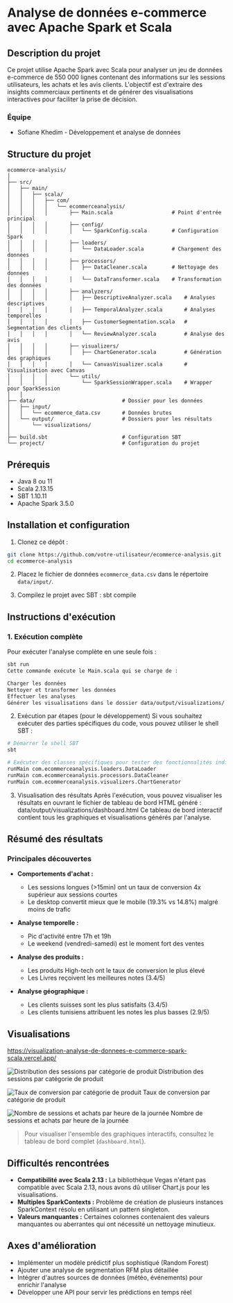 # Analyse de données e-commerce avec Apache Spark et Scala

## Description du projet

Ce projet utilise Apache Spark avec Scala pour analyser un jeu de données e-commerce de 550 000 lignes contenant des informations sur les sessions utilisateurs, les achats et les avis clients. L'objectif est d'extraire des insights commerciaux pertinents et de générer des visualisations interactives pour faciliter la prise de décision.

### Équipe

* Sofiane Khedim - Développement et analyse de données

## Structure du projet

```plaintext
ecommerce-analysis/
│
├── src/
│   ├── main/
│   │   ├── scala/
│   │   │   ├── com/
│   │   │   │   └── ecommerceanalysis/
│   │   │   │       ├── Main.scala                   # Point d'entrée principal
│   │   │   │       ├── config/
│   │   │   │       │   └── SparkConfig.scala        # Configuration Spark
│   │   │   │       ├── loaders/
│   │   │   │       │   └── DataLoader.scala         # Chargement des données
│   │   │   │       ├── processors/
│   │   │   │       │   ├── DataCleaner.scala        # Nettoyage des données
│   │   │   │       │   └── DataTransformer.scala    # Transformation des données
│   │   │   │       ├── analyzers/
│   │   │   │       │   ├── DescriptiveAnalyzer.scala    # Analyses descriptives
│   │   │   │       │   ├── TemporalAnalyzer.scala       # Analyses temporelles
│   │   │   │       │   ├── CustomerSegmentation.scala   # Segmentation des clients
│   │   │   │       │   └── ReviewAnalyzer.scala         # Analyse des avis
│   │   │   │       ├── visualizers/
│   │   │   │       │   ├── ChartGenerator.scala         # Génération des graphiques
│   │   │   │       │   └── CanvasVisualizer.scala       # Visualisation avec Canvas
│   │   │   │       └── utils/
│   │   │   │           └── SparkSessionWrapper.scala    # Wrapper pour SparkSession
│   │
├── data/                            # Dossier pour les données
│   ├── input/
│   │   └── ecommerce_data.csv       # Données brutes
│   └── output/                      # Dossiers pour les résultats
│       └── visualizations/
│
├── build.sbt                        # Configuration SBT
└── project/                         # Configuration du projet
```

## Prérequis

* Java 8 ou 11
* Scala 2.13.15
* SBT 1.10.11
* Apache Spark 3.5.0

## Installation et configuration

1. Clonez ce dépôt :

```bash
git clone https://github.com/votre-utilisateur/ecommerce-analysis.git
cd ecommerce-analysis
```

2. Placez le fichier de données `ecommerce_data.csv` dans le répertoire `data/input/`.

3. Compilez le projet avec SBT :
   sbt compile

## Instructions d'exécution

### 1. Exécution complète

Pour exécuter l'analyse complète en une seule fois :

```bash
sbt run
Cette commande exécute le Main.scala qui se charge de :

Charger les données
Nettoyer et transformer les données
Effectuer les analyses
Générer les visualisations dans le dossier data/output/visualizations/
```

2. Exécution par étapes (pour le développement)
   Si vous souhaitez exécuter des parties spécifiques du code, vous pouvez utiliser le shell SBT :

```bash
# Démarrer le shell SBT
sbt

# Exécuter des classes spécifiques pour tester des fonctionnalités individuelles
runMain com.ecommerceanalysis.loaders.DataLoader
runMain com.ecommerceanalysis.processors.DataCleaner
runMain com.ecommerceanalysis.visualizers.ChartGenerator
```

3. Visualisation des résultats
   Après l'exécution, vous pouvez visualiser les résultats en ouvrant le fichier de tableau de bord HTML généré :
   data/output/visualizations/dashboard.html
   Ce tableau de bord interactif contient tous les graphiques et visualisations générés par l'analyse.

## Résumé des résultats

### Principales découvertes

* **Comportements d'achat :**

  * Les sessions longues (>15min) ont un taux de conversion 4x supérieur aux sessions courtes
  * Le desktop convertit mieux que le mobile (19.3% vs 14.8%) malgré moins de trafic

* **Analyse temporelle :**

  * Pic d'activité entre 17h et 19h
  * Le weekend (vendredi-samedi) est le moment fort des ventes

* **Analyse des produits :**

  * Les produits High-tech ont le taux de conversion le plus élevé
  * Les Livres reçoivent les meilleures notes (3.4/5)

* **Analyse géographique :**

  * Les clients suisses sont les plus satisfaits (3.4/5)
  * Les clients tunisiens attribuent les notes les plus basses (2.9/5)

## Visualisations

https://visualization-analyse-de-donnees-e-commerce-spark-scala.vercel.app/

![Distribution des sessions par catégorie de produit](/data/output/visualizations/png/Distribution_sessions_categorie.png "")
Distribution des sessions par catégorie de produit

![Taux de conversion par catégorie de produit](/data/output/visualizations/png/Taux_conversion_categorie.png "")
Taux de conversion par catégorie de produit


![Nombre de sessions et achats par heure de la journée](/data/output/visualizations/png/Nombre_sessions_achats_heure.png "")
Nombre de sessions et achats par heure de la journée

> Pour visualiser l'ensemble des graphiques interactifs, consultez le tableau de bord complet (`dashboard.html`). 


## Difficultés rencontrées

* **Compatibilité avec Scala 2.13 :** La bibliothèque Vegas n'étant pas compatible avec Scala 2.13, nous avons dû utiliser Chart.js pour les visualisations.
* **Multiples SparkContexts :** Problème de création de plusieurs instances SparkContext résolu en utilisant un pattern singleton.
* **Valeurs manquantes :** Certaines colonnes contenaient des valeurs manquantes ou aberrantes qui ont nécessité un nettoyage minutieux.

## Axes d'amélioration

* Implémenter un modèle prédictif plus sophistiqué (Random Forest)
* Ajouter une analyse de segmentation RFM plus détaillée
* Intégrer d'autres sources de données (météo, événements) pour enrichir l'analyse
* Développer une API pour servir les prédictions en temps réel
